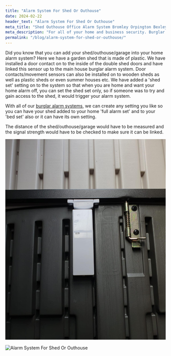 ```yaml
---
title: "Alarm System For Shed Or Outhouse"
date: 2024-02-22
header_text: "Alarm System For Shed Or Outhouse"
meta_title: "Shed Outhouse Office Alarm System Bromley Orpington Bexley Eltham - MyAlarm Security"
meta_description: "For all of your home and business security. Burglar Alarm Servicing, Burglar Alarm Installation, Alarm Battery and CCTV in Orpington. Call 020 8302 4065"
permalink: "/blog/alarm-system-for-shed-or-outhouse/"
---
```


Did you know that you can add your shed/outhouse/garage into your home alarm system? Here we have a garden shed that is made of plastic. We have installed a door contact on to the inside of the double shed doors and have linked this sensor up to the main house burglar alarm system. Door contacts/movement sensors can also be installed on to wooden sheds as well as plastic sheds or even summer houses etc. We have added a 'shed set' setting on to the system so that when you are home and want your home alarm off, you can set the shed set only, so if someone was to try and gain access to the shed, it would trigger your alarm system.

With all of our [burglar alarm systems](/categories/burglar-alarms/), we can create any setting you like so you can have your shed added to your home 'full alarm set' and to your 'bed set' also or it can have its own setting.

The distance of the shed/outhouse/garage would have to be measured and the signal strength would have to be checked to make sure it can be linked.

![](../images/uploaded/images/Door-contact-Welling-Eltham-Crayford-Erith-New-Eltham.jpg)

![Alarm System For Shed Or Outhouse](https://res.cloudinary.com/kbs/image/upload/gtxzk2kf1u5yj48cv55n.jpg)